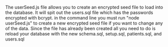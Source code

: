 The userSeed.js file allows you to create an encrypted seed file to load into the database.
It will spit out the users.sql file which has the passwords encrypted with bcrypt.
in the command line you must run "node userSeed.js" to create a new encrypted seed file if you want to change any of the data.
Since the file has already been created all you need to do is reload your database with the new schema.sql, setup.sql, patients.sql, and users.sql